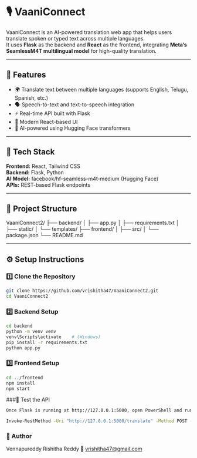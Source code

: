 # 🎙️ VaaniConnect

VaaniConnect is an AI-powered translation web app that helps users translate spoken or typed text across multiple languages.  
It uses **Flask** as the backend and **React** as the frontend, integrating **Meta’s SeamlessM4T multilingual model** for high-quality translation.

---

## 🚀 Features
- 🌍 Translate text between multiple languages (supports English, Telugu, Spanish, etc.)
- 🗣️ Speech-to-text and text-to-speech integration
- ⚡ Real-time API built with Flask
- 🎨 Modern React-based UI
- 🧠 AI-powered using Hugging Face transformers

---

## 🧩 Tech Stack
**Frontend:** React, Tailwind CSS  
**Backend:** Flask, Python  
**AI Model:** facebook/hf-seamless-m4t-medium (Hugging Face)  
**APIs:** REST-based Flask endpoints  

---

## 📁 Project Structure
VaaniConnect2/
├── backend/
│ ├── app.py
│ ├── requirements.txt
│ ├── static/
│ └── templates/
├── frontend/
│ ├── src/
│ └── package.json
└── README.md

---

## ⚙️ Setup Instructions

### 1️⃣ Clone the Repository
```bash
git clone https://github.com/vrishitha47/VaaniConnect2.git
cd VaaniConnect2
```
### 2️⃣ Backend Setup
```bash
cd backend
python -m venv venv
venv\Scripts\activate    # (Windows)
pip install -r requirements.txt
python app.py
```

### 3️⃣ Frontend Setup
```bash
cd ../frontend
npm install
npm start
```

###🧪 Test the API
```bash
Once Flask is running at http://127.0.0.1:5000, open PowerShell and run:

Invoke-RestMethod -Uri "http://127.0.0.1:5000/translate" -Method POST -Headers @{"Content-Type"="application/json"} -Body '{"text": "Hello, how are you?", "target_lang": "spa"}'
```

### 🩵 Author

Vennapureddy Rishitha Reddy
📧 vrishitha47@gmail.com
